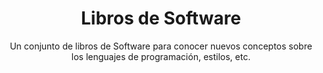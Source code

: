 <h1 align="center">Libros de Software</h1>
<p align="center">Un conjunto de libros de Software para conocer nuevos conceptos sobre los lenguajes de programación, estilos, etc.</p>
